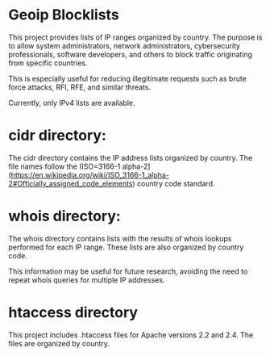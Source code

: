 # Geoip Blocklists 

This project provides lists of IP ranges organized by country. The purpose is to allow system administrators, network administrators, cybersecurity professionals, software developers, and others to block traffic originating from specific countries.

This is especially useful for reducing illegitimate requests such as brute force attacks, RFI, RFE, and similar threats.

Currently, only IPv4 lists are available.

# cidr directory:

The cidr directory contains the IP address lists organized by country. The file names follow the (ISO=3166-1 alpha-2](https://en.wikipedia.org/wiki/ISO_3166-1_alpha-2#Officially_assigned_code_elements) country code standard.

# whois directory:

The whois directory contains lists with the results of whois lookups performed for each IP range. These lists are also organized by country code.

This information may be useful for future research, avoiding the need to repeat whois queries for multiple IP addresses.

# htaccess directory

This project includes .htaccess files for Apache versions 2.2 and 2.4. The files are organized by country.